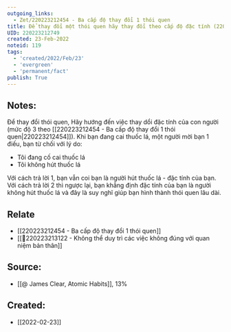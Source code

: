 ```yaml
---
outgoing_links:
  - Zet/220223212454 - Ba cấp độ thay đổi 1 thói quen
title: Để thay đổi một thói quen hãy thay đổi theo cấp độ đặc tính (220223212454)
UID: 220223212749
created: 23-Feb-2022
noteid: 119
tags:
  - 'created/2022/Feb/23'
  - 'evergreen'
  - 'permanent/fact'
publish: True
---
```

## Notes:
Để thay đổi thói quen, Hãy hướng đến việc thay dổi đặc tính của con người (mức độ 3 theo [[220223212454 - Ba cấp độ thay đổi 1 thói quen|220223212454]]). Khi bạn đang cai thuốc lá, một người mời bạn 1 điếu, bạn từ chối với lý do:

- Tôi đang cố cai thuốc lá
- Tôi không hút thuốc lá

Với cách trả lời 1, bạn vẫn coi bạn là người hút thuốc lá - đặc tính của bạn.
Với cách trả lời 2 thì ngược lại, bạn khẳng định đặc tính của bạn là người không hút thuốc lá và đây là suy nghĩ giúp bạn hình thành thói quen lâu dài.

## Relate
- [[220223212454 - Ba cấp độ thay đổi 1 thói quen]]
- [[💬220223213122 - Không thể duy trì các việc không đúng với quan niệm bản thân]]

## Source:
- [[@ James Clear, Atomic Habits]], 13%





## Created:
- [[2022-02-23]]
